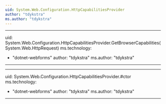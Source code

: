 ```yaml
---
uid: System.Web.Configuration.HttpCapabilitiesProvider
author: "tdykstra"
ms.author: "tdykstra"
---
```


---
uid: System.Web.Configuration.HttpCapabilitiesProvider.GetBrowserCapabilities(System.Web.HttpRequest)
ms.technology: 
  - "dotnet-webforms"
author: "tdykstra"
ms.author: "tdykstra"
---

---
uid: System.Web.Configuration.HttpCapabilitiesProvider.#ctor
ms.technology: 
  - "dotnet-webforms"
author: "tdykstra"
ms.author: "tdykstra"
---
